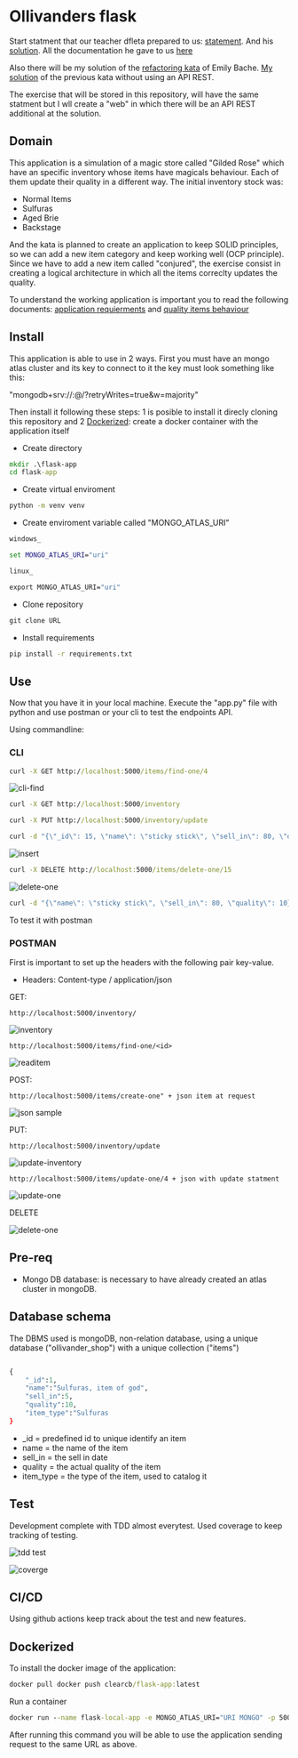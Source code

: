 # Ollivanders flask

Start statment that our teacher dfleta prepared to us: [statement](https://github.com/dfleta/ollivanders_shop). And his [solution](https://github.com/dfleta/ollivanders). All the documentation he gave to us [here](https://github.com/dfleta/flask-rest-ci-boilerplate)

Also there will be my solution of the [refactoring kata](https://github.com/emilybache/GildedRose-Refactoring-Kata/tree/main/python) of Emily Bache. [My solution](https://github.com/ClearCB/gildedrose-kata/tree/main/python) of the previous kata without using an API REST.

The exercise that will be stored in this repository, will have the same statment but I wll create a "web" in which there will be an API REST additional at the solution.

## Domain

This application is a simulation of a magic store called "Gilded Rose" which have an specific inventory whose items have magicals behaviour. Each of them update their quality in a different way. The initial inventory stock was:

* Normal Items
* Sulfuras
* Aged Brie
* Backstage

And the kata is planned to create an application to keep SOLID principles, so we can add a new item category and keep working well (OCP principle). Since we have to add a new item called "conjured", the exercise consist in creating a logical architecture in which all the items correclty updates the quality.  

To understand the working application is important you to read the following documents: [application requierments](./doc/OriginalRequirements.txt) and [quality items behaviour](./doc/qualityBehaviour.txt)

## Install

This application is able to use in 2 ways. First you must have an mongo atlas cluster and its key to connect to it the key must look something like this:

"mongodb+srv://<database>:<password>@<urconnection>/?retryWrites=true&w=majority"

Then install it following these steps: 1 is posible to install it direcly cloning this repository and 2 [Dockerized](#dockerized): create a docker container with the application itself

* Create directory

```cmd
mkdir .\flask-app
cd flask-app
```

* Create virtual enviroment

```cmd
python -m venv venv
```

* Create enviroment variable called "MONGO_ATLAS_URI"

```cmd
windows_

set MONGO_ATLAS_URI="uri"

linux_

export MONGO_ATLAS_URI="uri"
```

* Clone repository

```cmd
git clone URL
```

* Install requirements

```cmd
pip install -r requirements.txt
```

## Use

Now that you have it in your local machine. Execute the "app.py" file with python and use postman or your cli to test the endpoints API.

Using commandline:

### CLI

```cmd
curl -X GET http://localhost:5000/items/find-one/4
```

![cli-find](./doc/img/cli_find.png)

```cmd
curl -X GET http://localhost:5000/inventory
```

```cmd
curl -X PUT http://localhost:5000/inventory/update
```

```cmd
curl -d "{\"_id\": 15, \"name\": \"sticky stick\", \"sell_in\": 80, \"quality\": 30, \"item_type\":\"Conjured\"}" -H "Content-Type: application/json" -X POST http://localhost:5000/items/create-one
```

![insert](./doc/img/cli_insert.png)

```cmd
curl -X DELETE http://localhost:5000/items/delete-one/15
```

![delete-one](./doc/img/cli_delete.png)

```cmd
curl -d "{\"name\": \"sticky stick\", \"sell_in\": 80, \"quality\": 10}" -H "Content-Type: application/json" -X PUT http://localhost:5000/items/update-one/4
```

To test it with postman

### POSTMAN

First is important to set up the headers with the following pair key-value.

* Headers: Content-type / application/json

GET:

```postman
http://localhost:5000/inventory/
```

![inventory](./doc/img/read-inventory.png)

```postman
http://localhost:5000/items/find-one/<id>
```

![readitem](./doc/img/read-item.png)

POST:

```postman
http://localhost:5000/items/create-one" + json item at request
```

![json sample](./doc/img/post-item.png)

PUT:

```postman
http://localhost:5000/inventory/update
```

![update-inventory](./doc/img/update-inventory.png)

```postman
http://localhost:5000/items/update-one/4 + json with update statment
```

![update-one](./doc/img/update-item.png)

DELETE

![delete-one](./doc/img/delete-item.png)

## Pre-req

* Mongo DB database: is necessary to have already created an atlas cluster in mongoDB.

## Database schema

The DBMS used is mongoDB, non-relation database, using a unique database ("ollivander_shop") with a unique collection ("items")

```python

{
    "_id":1,
    "name":"Sulfuras, item of god",
    "sell_in":5,
    "quality":10,
    "item_type":"Sulfuras
}
```

* _id = predefined id to unique identify an item
* name = the name of the item
* sell_in = the sell in date
* quality = the actual quality of the item
* item_type = the type of the item, used to catalog it

## Test

Development complete with TDD almost everytest. Used coverage to keep tracking of testing.

![tdd test](./doc/img/tdd.png)

![coverge](./doc/img/coverage.png)

## CI/CD

Using github actions keep track about the test and new features.

## Dockerized

To install the docker image of the application:

```cmd
docker pull docker push clearcb/flask-app:latest
```

Run a container

```cmd
docker run --name flask-local-app -e MONGO_ATLAS_URI="URI MONGO" -p 5000:5000 --rm clearcb/flask-app:latest
```

After running this command you will be able to use the application sending request to the same URL as above.
